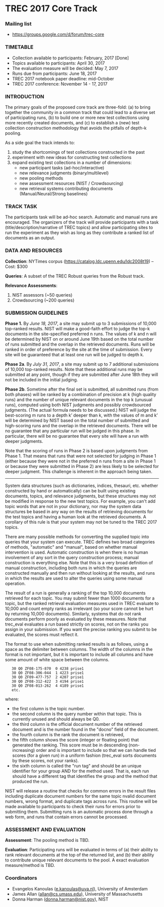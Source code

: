 # TREC 2017 Core Track

### Mailing list

* https://groups.google.com/d/forum/trec-core

### TIMETABLE
+ Collection available to participants: February, 2017 [Done]
+ Topics available to participants: April 30, 2017
+ The evaluation measure will be decided: May 7, 2017
+ Runs due from participants: June 18, 2017
+ TREC 2017 notebook paper deadline: mid-October
+ TREC 2017 conference: November 14 - 17, 2017

### INTRODUCTION
The primary goals of the proposed core track are three-fold: (a) to bring together the community in a common track that could lead to a diverse set of participating runs, (b) to build one or more new test collections using more recently created documents, and (c) to establish a (new) test collection construction methodology that avoids the pitfalls of depth-k pooling.

As a side goal the track intends to:
1. study the shortcomings of test collections constructed in the past
2. experiment with new ideas for constructing test collections
3. expand existing test collections in a number of dimensions:
   * new participant tasks (ad-hoc/interactive)
   * new relevance judgments (binary/multilevel)
   * new pooling methods
   * new assessment resources (NIST / Crowdsourcing)
   * new retrieval systems contributing documents (Manual/Neural/Strong baselines)

### TRACK TASK
The participants task will be ad-hoc search. Automatic and manual runs are encouraged. The organizers of the track will provide participants with a task (title/description/narrative of TREC topics) and allow participating sites to run the experiment as they wish as long as they contribute a ranked list of documents as an output.

### DATA AND RESOURCES

**Collection**: NYTimes corpus (https://catalog.ldc.upenn.edu/ldc2008t19) – Cost: $300

**Queries**: A subset of the TREC Robust queries from the Robust track.

**Relevance Assessments**:
1. NIST assessors (~50 queries)
2. Crowdsourcing (~200 queries)

### SUBMISSION GUIDELINES

**Phase 1.** By *June 18, 2017*, a site may submit up to 3 submissions of 10,000 top-ranked results. NIST will make a good-faith effort to judge the top-k documents in the site-specified preferred n runs. The values of k and n will be determined by NIST on or around June 19th based on the total number of runs submitted and the overlap in the retrieved documents. Runs will be ranked in order of preference by the site at the time of submission. Every site will be guaranteed that at least one run will be judged to depth k.
 
**Phase 2a**. By *July 31, 2017*, a site may submit up to 7 additional submissions of 10,000 top-ranked results. Note that these additional runs may be submitted at any point, though if they are submitted after June 18th they will not be included in the initial judging.
 
**Phase 2b**. Sometime after the final set is submitted, all submitted runs (from both phases) will be ranked by a combination of precision at k (high quality runs) and the number of unique relevant documents in the top k (unusual runs), computed using both NIST judgments and possibly crowdsourced judgments. (The actual formula needs to be discussed.) NIST will judge the best-scoring m runs to a depth k’ deeper than k, with the values of m and k’ will be determined by NIST based on the total number of submitted and high-scoring runs and the overlap in the retrieved documents. There will be no guarantee that any particular run will be judged in this phase. In particular, there will be no guarantee that every site will have a run with deeper judgments.
 
Note that the scoring of runs in Phase 2 is based upon judgments from Phase 1. That means that runs that were not selected for judging in Phase 1 (either because they were not in the preferred n runs from a site in Phase 1 or because they were submitted in Phase 2) are less likely to be selected for deeper judgment. This challenge is inherent in the approach being taken.

---

System data structures (such as dictionaries, indices, thesauri, etc. whether constructed by hand or automatically) can be built using existing documents, topics, and relevance judgments, but these structures may not be modified in response to the new test topics.  For example, you can't add topic words that are not in your dictionary, nor may the system data structures be based in any way on the results of retrieving documents for the test topics and having a human look at the retrieved documents. A corollary of this rule is that your system may not be tuned to the TREC 2017 topics.

There are many possible methods for converting the supplied topic into queries that your system can execute. TREC defines two broad categories of methods, "automatic" and "manual", based on whether manual intervention is used. Automatic construction is when there is no human involvement of any sort in the query construction process; manual construction is everything else. Note that this is a very broad definition of manual construction, including both runs in which the queries are constructed manually and then run without looking at the results, and runs in which the results are used to alter the queries using some manual operation.

The result of a run is generally a ranking of the top 10,000 documents retrieved for each topic.  You may submit fewer than 1000 documents for a topic, but the ranked retrieval evaluation measures used in TREC evaluate to 10,000 and count empty ranks as irrelevant (so your score cannot be hurt by returning 10,000 documents). Similarly, systems that do not rank documents perform poorly as evaluated by these measures. Note that trec_eval evaluates a run based strictly on scores, not on the ranks you assign in your submission. If you want the precise ranking you submit to be evaluated, the scores must reflect it.

The format to use when submitting ranked results is as follows, using a space as the delimiter between columns.  The width of the columns in the format is not important, but it is important to include all columns and have some amount of white space between the columns.

       30 Q0 ZF08-175-870  0 4238 prise1
       30 Q0 ZF08-306-044  1 4223 prise1
       30 Q0 ZF09-477-757  2 4207 prise1
       30 Q0 ZF08-312-422  3 4194 prise1
       30 Q0 ZF08-013-262  4 4189 prise1
       etc.

where:
  + the first column is the topic number.
  + the second column is the query number within that topic.  This is currently unused and should always be Q0.
  + the third column is the official document number of the retrieved document and is the number found in the "docno" field of the document.
  + the fourth column is the rank the document is retrieved,
  + the fifth column shows the score (integer or floating point) that generated the ranking.  This score must be in descending (non-increasing) order and is important to include so that we can handle tied scores (for a given run) in a uniform fashion (trec_eval sorts documents by these scores, not your ranks).
  + the sixth column is called the "run tag" and should be an unique identifier for your group AND for the method used. That is, each run should have a different tag that identifies the group and the method that produced the run. 

NIST will release a routine that checks for common errors in the result files including duplicate document numbers for the same topic nvalid document numbers, wrong format, and duplicate tags across runs. This routine will be made available to participants to check their runs for errors prior to submitting them.  Submitting runs is an automatic process done through a web form, and runs that contain errors cannot be processed.

### ASSESSMENT AND EVALUATION

**Assessment**: The pooling method is TBD.

**Evaluation**: Participating runs will be evaluated in terms of (a) their ability to rank relevant documents at the top of the returned list, and (b) their ability to contribute unique relevant documents to the pool. A exact evaluation measure/method is TBD.

### Coordinators

* Evangelos Kanoulas (e.kanoulas@uva.nl), University of Amsterdam
* James Allan (allan@cs.umass.edu), University of Massachusetts
* Donna Harman (donna.harman@nist.gov), NIST 
